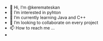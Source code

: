 - 👋 Hi, I’m @keremateskan
- 👀 I’m interested in pyhton
- 🌱 I’m currently learning Java and C++
- 💞️ I’m looking to collaborate on every project
- 📫 How to reach me ...
- 

<!---
keremateskan/keremateskan is a ✨ special ✨ repository because its `README.md` (this file) appears on your GitHub profile.
You can click the Preview link to take a look at your changes.
--->
